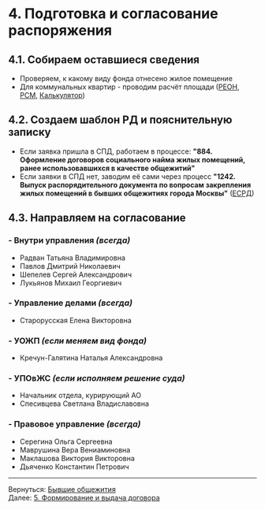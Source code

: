   
   
# 4. Подготовка и согласование распоряжения  
## 4.1. Собираем оставшиеся сведения  
- Проверяем, к какому виду фонда отнесено жилое помещение  
- Для коммунальных квартир - проводим расчёт площади ([РЕОН](http://reon.mlc.gov), [РСМ](webrsm.mlc.gov:5222), [Калькулятор](https://elornorthwind.github.io/room-area-calculator/))  
## 4.2. Создаем шаблон РД и пояснительную записку  
- Если заявка пришла в СПД, работаем в процессе: **"884. Оформление договоров социального найма жилых помещений, ранее использовавшихся в качестве общежитий"**  
- Если заявки в СПД нет, заводим её сами через процесс **"1242. Выпуск распорядительного документа по вопросам закрепления жилых помещений в бывших общежитиях города Москвы"** ([ЕСРД](http://webspd.mlc.gov/esrd/Login.aspx))  
## 4.3. Направляем на согласование  
### - Внутри управления ***(всегда)***  
* Радван Татьяна Владимировна  
* Павлов Дмитрий Николаевич  
* Шепелев Сергей Александрович  
* Лукьянов Михаил Георгиевич  
### - Управление делами ***(всегда)***  
* Старорусская Елена Викторовна  
### - УОЖП ***(если меняем вид фонда)***  
* Кречун-Галятина Наталья Александровна  
### - УПОвЖС ***(если исполняем решение суда)***  
* Начальник отдела, курирующий АО  
* Спесивцева Светлана Владиславовна  
### - Правовое управление ***(всегда)***  
* Серегина Ольга Сергеевна  
* Маврушина Вера Вениаминовна  
* Маклашова Виктория Викторовна  
* Дьяченко Константин Петрович  
  
___  
Вернуться: [Бывшие общежития](Бывшие%20общежития.md)  
Далее: [5. Формирование и выдача договора](5.%20Формирование%20и%20выдача%20договора.md)
